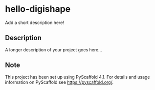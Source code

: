 # hello-digishape

Add a short description here!


## Description

A longer description of your project goes here...


<!-- pyscaffold-notes -->

## Note

This project has been set up using PyScaffold 4.1. For details and usage
information on PyScaffold see https://pyscaffold.org/.
